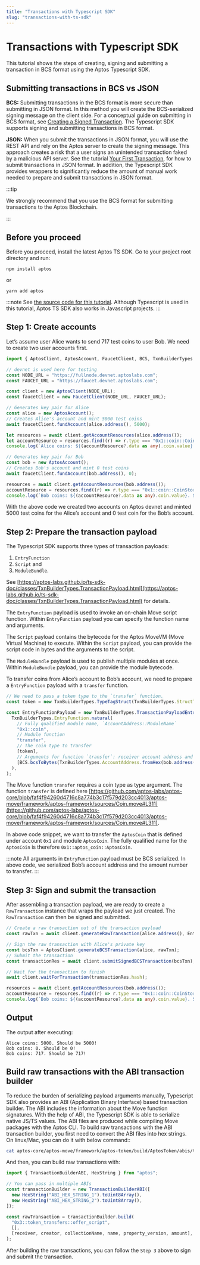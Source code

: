 ```yaml
---
title: "Transactions with Typescript SDK"
slug: "transactions-with-ts-sdk"
---
```


# Transactions with Typescript SDK

This tutorial shows the steps of creating, signing and submitting a transaction in BCS format using the Aptos Typescript SDK.

## Submitting transactions in BCS vs JSON

**BCS:** Submitting transactions in the BCS format is more secure than submitting in JSON format. In this method you will create the BCS-serialized signing message on the client side. For a conceptual guide on submitting in BCS format, see [Creating a Signed Transaction](../guides/sign-a-transaction.md). The Typescript SDK supports signing and submitting transactions in BCS format.

**JSON:** When you submit the transactions in JSON format, you will use the REST API and rely on the Aptos server to create the signing message. This approach creates a risk that a user signs an unintended transaction faked by a malicious API server. See the tutorial [Your First Transaction](../tutorials/first-transaction.md), for how to submit transactions in JSON format. In addition, the Typescript SDK provides wrappers to significantly reduce the amount of manual work needed to prepare and submit transactions in JSON format.

:::tip

We strongly recommend that you use the BCS format for submitting transactions to the Aptos Blockchain.

:::

## Before you proceed

Before you proceed, install the latest Aptos TS SDK. Go to your project root directory and run:

`npm install aptos`

or

`yarn add aptos`

:::note
See [the source code for this tutorial](https://github.com/aptos-labs/aptos-core/blob/main/ecosystem/typescript/sdk/examples/typescript/bcs_transaction.ts). Although Typescript is used in this tutorial, Aptos TS SDK also works in Javascript projects.
:::

## Step 1: Create accounts

Let’s assume user Alice wants to send 717 test coins to user Bob. We need to create two user accounts first.

```ts
import { AptosClient, AptosAccount, FaucetClient, BCS, TxnBuilderTypes } from "aptos";

// devnet is used here for testing
const NODE_URL = "https://fullnode.devnet.aptoslabs.com";
const FAUCET_URL = "https://faucet.devnet.aptoslabs.com";

const client = new AptosClient(NODE_URL);
const faucetClient = new FaucetClient(NODE_URL, FAUCET_URL);

// Generates key pair for Alice
const alice = new AptosAccount();
// Creates Alice's account and mint 5000 test coins
await faucetClient.fundAccount(alice.address(), 5000);

let resources = await client.getAccountResources(alice.address());
let accountResource = resources.find((r) => r.type === "0x1::coin::CoinStore<0x1::aptos_coin::AptosCoin>");
console.log(`Alice coins: ${(accountResource?.data as any).coin.value}. Should be 5000!`);

// Generates key pair for Bob
const bob = new AptosAccount();
// Creates Bob's account and mint 0 test coins
await faucetClient.fundAccount(bob.address(), 0);

resources = await client.getAccountResources(bob.address());
accountResource = resources.find((r) => r.type === "0x1::coin::CoinStore<0x1::aptos_coin::AptosCoin>");
console.log(`Bob coins: ${(accountResource?.data as any).coin.value}. Should be 0!`);
```

With the above code we created two accounts on Aptos devnet and minted 5000 test coins for the Alice’s account and 0 test coin for the Bob’s account.

## Step 2: Prepare the transaction payload

The Typescript SDK supports three types of transaction payloads:

1. `EntryFunction`
2. `Script` and
3. `ModuleBundle`.

See [https://aptos-labs.github.io/ts-sdk-doc/classes/TxnBuilderTypes.TransactionPayload.html](https://aptos-labs.github.io/ts-sdk-doc/classes/TxnBuilderTypes.TransactionPayload.html) for details.

The `EntryFunction` payload is used to invoke an on-chain Move script function. Within `EntryFunction` payload you can specify the function name and arguments.

The `Script` payload contains the bytecode for the Aptos MoveVM (Move Virtual Machine) to execute. Within the `Script` payload, you can provide the script code in bytes and the arguments to the script.

The `ModuleBundle` payload is used to publish multiple modules at once. Within `ModuleBundle` payload, you can provide the module bytecode.

To transfer coins from Alice’s account to Bob’s account, we need to prepare a `EntryFunction` payload with a `transfer` function.

```ts
// We need to pass a token type to the `transfer` function.
const token = new TxnBuilderTypes.TypeTagStruct(TxnBuilderTypes.StructTag.fromString("0x1::aptos_coin::AptosCoin"));

const EntryFunctionPayload = new TxnBuilderTypes.TransactionPayloadEntryFunction(
  TxnBuilderTypes.EntryFunction.natural(
    // Fully qualified module name, `AccountAddress::ModuleName`
    "0x1::coin",
    // Module function
    "transfer",
    // The coin type to transfer
    [token],
    // Arguments for function `transfer`: receiver account address and amount to transfer
    [BCS.bcsToBytes(TxnBuilderTypes.AccountAddress.fromHex(bob.address())), BCS.bcsSerializeUint64(717)],
  ),
);
```

The Move function `transfer` requires a coin type as type argument. The function `transfer` is defined here [https://github.com/aptos-labs/aptos-core/blob/faf4f94260d4716c8a774b3c17f579d203cc4013/aptos-move/framework/aptos-framework/sources/Coin.move#L311](https://github.com/aptos-labs/aptos-core/blob/faf4f94260d4716c8a774b3c17f579d203cc4013/aptos-move/framework/aptos-framework/sources/Coin.move#L311).

In above code snippet, we want to transfer the `AptosCoin` that is defined under account `0x1` and module `AptosCoin`. The fully qualified name for the `AptosCoin` is therefore `0x1::aptos_coin::AptosCoin`.

:::note
All arguments in `EntryFunction` payload must be BCS serialized. In above code, we serialized Bob’s account address and the amount number to transfer.
:::

## Step 3: Sign and submit the transaction

After assembling a transaction payload, we are ready to create a `RawTransaction` instance that wraps the payload we just created. The `RawTransaction` can then be signed and submitted.

```ts
// Create a raw transaction out of the transaction payload
const rawTxn = await client.generateRawTransaction(alice.address(), EntryFunctionPayload);

// Sign the raw transaction with Alice's private key
const bcsTxn = AptosClient.generateBCSTransaction(alice, rawTxn);
// Submit the transaction
const transactionRes = await client.submitSignedBCSTransaction(bcsTxn);

// Wait for the transaction to finish
await client.waitForTransaction(transactionRes.hash);

resources = await client.getAccountResources(bob.address());
accountResource = resources.find((r) => r.type === "0x1::coin::CoinStore<0x1::aptos_coin::AptosCoin>");
console.log(`Bob coins: ${(accountResource?.data as any).coin.value}. Should be 717!`);
```

## Output

The output after executing:

```tsx
Alice coins: 5000. Should be 5000!
Bob coins: 0. Should be 0!
Bob coins: 717. Should be 717!
```

## Build raw transactions with the ABI transaction builder

To reduce the burden of serializing payload arguments manually, Typescript SDK also provides an ABI (Application Binary Interface) based transaction builder. The ABI includes the information about the Move function signatures. With the help of ABI, the Typescript SDK is able to serialize native JS/TS values. The ABI files are produced while compiling Move packages with the Aptos CLI. To build raw transactions with the ABI transaction builder, you first need to convert the ABI files into hex strings. On linux/Mac, you can do it with below command::

```bash
cat aptos-core/aptos-move/framework/aptos-token/build/AptosToken/abis/token_transfers/offer_script.abi | od -v -t x1 -A n | tr -d ' \n'
```

And then, you can build raw transactions with:

```ts
import { TransactionBuilderABI, HexString } from "aptos";

// You can pass in multiple ABIs
const transactionBuilder = new TransactionBuilderABI([
  new HexString("ABI_HEX_STRING_1").toUint8Array(),
  new HexString("ABI_HEX_STRING_2").toUint8Array(),
]);

const rawTransaction = transactionBuilder.build(
  "0x3::token_transfers::offer_script",
  [],
  [receiver, creator, collectionName, name, property_version, amount],
);
```

After building the raw transactions, you can follow the `Step 3` above to sign and submit the transaction.
